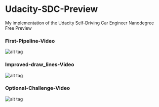 # Udacity-SDC-Preview
My implementation of the Udacity Self-Driving Car Engineer Nanodegree Free Preview

### First-Pipeline-Video

![alt tag](https://github.com/Kjeanclaude/Udacity-SDC-Preview/blob/master/First-Pipeline-Video.gif)


### Improved-draw_lines-Video

![alt tag](https://github.com/Kjeanclaude/Udacity-SDC-Preview/blob/master/Improved-draw_lines-Video.gif)


### Optional-Challenge-Video

![alt tag](https://github.com/Kjeanclaude/Udacity-SDC-Preview/blob/master/Optional-Challenge-Video.gif)
